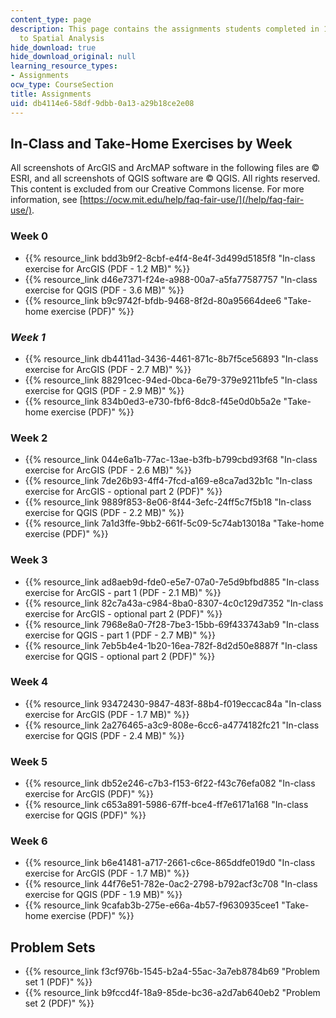 ```yaml
---
content_type: page
description: This page contains the assignments students completed in 11.205 Introduction
  to Spatial Analysis
hide_download: true
hide_download_original: null
learning_resource_types:
- Assignments
ocw_type: CourseSection
title: Assignments
uid: db4114e6-58df-9dbb-0a13-a29b18ce2e08
---
```


In-Class and Take-Home Exercises by Week
----------------------------------------

All screenshots of ArcGIS and ArcMAP software in the following files are © ESRI, and all screenshots of QGIS software are © QGIS. All rights reserved. This content is excluded from our Creative Commons license. For more information, see [https://ocw.mit.edu/help/faq-fair-use/](/help/faq-fair-use/).

### Week 0

*   {{% resource_link bdd3b9f2-8cbf-e4f4-8e4f-3d499d5185f8 "In-class exercise for ArcGIS (PDF - 1.2 MB)" %}}
*   {{% resource_link d46e7371-f24e-a988-00a7-a5fa77587757 "In-class exercise for QGIS (PDF - 3.6 MB)" %}}
*   {{% resource_link b9c9742f-bfdb-9468-8f2d-80a95664dee6 "Take-home exercise (PDF)" %}}

### _Week 1_

*   {{% resource_link db4411ad-3436-4461-871c-8b7f5ce56893 "In-class exercise for ArcGIS (PDF - 2.7 MB)" %}}
*   {{% resource_link 88291cec-94ed-0bca-6e79-379e9211bfe5 "In-class exercise for QGIS (PDF - 2.9 MB)" %}}
*   {{% resource_link 834b0ed3-e730-fbf6-8dc8-f45e0d0b5a2e "Take-home exercise (PDF)" %}} 

### Week 2

*   {{% resource_link 044e6a1b-77ac-13ae-b3fb-b799cbd93f68 "In-class exercise for ArcGIS (PDF - 2.6 MB)" %}}
*   {{% resource_link 7de26b93-4ff4-7fcd-a169-e8ca7ad32b1c "In-class exercise for ArcGIS - optional part 2 (PDF)" %}}
*   {{% resource_link 9889f853-8e06-8f44-3efc-24ff5c7f5b18 "In-class exercise for QGIS (PDF - 2.2 MB)" %}}
*   {{% resource_link 7a1d3ffe-9bb2-661f-5c09-5c74ab13018a "Take-home exercise (PDF)" %}}

### Week 3

*   {{% resource_link ad8aeb9d-fde0-e5e7-07a0-7e5d9bfbd885 "In-class exercise for ArcGIS - part 1 (PDF - 2.1 MB)" %}}
*   {{% resource_link 82c7a43a-c984-8ba0-8307-4c0c129d7352 "In-class exercise for ArcGIS - optional part 2 (PDF)" %}}
*   {{% resource_link 7968e8a0-7f28-7be3-15bb-69f433743ab9 "In-class exercise for QGIS - part 1 (PDF - 2.7 MB)" %}}
*   {{% resource_link 7eb5b4e4-1b20-16ea-782f-8d2d50e8887f "In-class exercise for QGIS - optional part 2 (PDF)" %}}

### Week 4

*   {{% resource_link 93472430-9847-483f-88b4-f019eccac84a "In-class exercise for ArcGIS (PDF - 1.7 MB)" %}}
*   {{% resource_link 2a276465-a3c9-808e-6cc6-a4774182fc21 "In-class exercise for QGIS (PDF - 2.4 MB)" %}}

### Week 5

*   {{% resource_link db52e246-c7b3-f153-6f22-f43c76efa082 "In-class exercise for ArcGIS (PDF)" %}}
*   {{% resource_link c653a891-5986-67ff-bce4-ff7e6171a168 "In-class exercise for QGIS (PDF)" %}}

### Week 6

*   {{% resource_link b6e41481-a717-2661-c6ce-865ddfe019d0 "In-class exercise for ArcGIS (PDF - 1.7 MB)" %}}
*   {{% resource_link 44f76e51-782e-0ac2-2798-b792acf3c708 "In-class exercise for QGIS (PDF - 1.9 MB)" %}}
*   {{% resource_link 9cafab3b-275e-e66a-4b57-f9630935cee1 "Take-home exercise (PDF)" %}}

Problem Sets
------------

*   {{% resource_link f3cf976b-1545-b2a4-55ac-3a7eb8784b69 "Problem set 1 (PDF)" %}}
*   {{% resource_link b9fccd4f-18a9-85de-bc36-a2d7ab640eb2 "Problem set 2 (PDF)" %}}